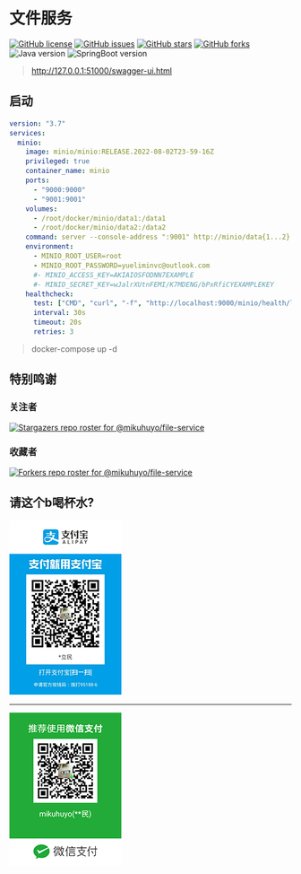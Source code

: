 # 文件服务

[![GitHub license](https://img.shields.io/github/license/mikuhuyo/file-service)](https://github.com/mikuhuyo/file-service/blob/master/LICENSE)
[![GitHub issues](https://img.shields.io/github/issues/mikuhuyo/file-service)](https://github.com/mikuhuyo/file-service/issues)
[![GitHub stars](https://img.shields.io/github/stars/mikuhuyo/file-service)](https://github.com/mikuhuyo/file-service/stargazers)
[![GitHub forks](https://img.shields.io/github/forks/mikuhuyo/file-service)](https://github.com/mikuhuyo/file-service/network)
![Java version](https://img.shields.io/badge/Jdk-11-yellow)
![SpringBoot version](https://img.shields.io/badge/SpringBoot-2.3.12.RELEASE-brightgreen)

> http://127.0.0.1:51000/swagger-ui.html

## 启动

```yaml
version: "3.7"
services:
  minio:
    image: minio/minio:RELEASE.2022-08-02T23-59-16Z
    privileged: true
    container_name: minio
    ports:
      - "9000:9000"
      - "9001:9001"
    volumes:
      - /root/docker/minio/data1:/data1
      - /root/docker/minio/data2:/data2
    command: server --console-address ":9001" http://minio/data{1...2}
    environment:
      - MINIO_ROOT_USER=root
      - MINIO_ROOT_PASSWORD=yueliminvc@outlook.com
      #- MINIO_ACCESS_KEY=AKIAIOSFODNN7EXAMPLE
      #- MINIO_SECRET_KEY=wJalrXUtnFEMI/K7MDENG/bPxRfiCYEXAMPLEKEY
    healthcheck:
      test: ["CMD", "curl", "-f", "http://localhost:9000/minio/health/live"]
      interval: 30s
      timeout: 20s
      retries: 3
```

> docker-compose up -d

## 特别鸣谢

### 关注者

[![Stargazers repo roster for @mikuhuyo/file-service](https://reporoster.com/stars/mikuhuyo/file-service)](https://github.com/mikuhuyo/file-service/stargazers)

### 收藏者

[![Forkers repo roster for @mikuhuyo/file-service](https://reporoster.com/forks/mikuhuyo/file-service)](https://github.com/mikuhuyo/file-service/network/members)

## 请这个b喝杯水?

![Alipay](./image/alipays.png)

---

![WeChatPay](./image/wechats.png)
